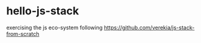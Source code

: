 # hello-js-stack
exercising the js eco-system following https://github.com/verekia/js-stack-from-scratch
